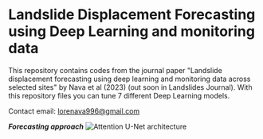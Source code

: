 # Landslide Displacement Forecasting using Deep Learning and monitoring data

This repository contains codes from the journal paper "Landslide displacement forecasting using deep learning and monitoring data across selected sites" by Nava et al (2023) (out soon in Landslides Journal).
With this repository files you can tune 7 different Deep Learning models.

Contact email: lorenava996@gmail.com

***Forecasting approach***
![Attention U-Net architecture](https://github.com/lorenzonava96/Landslide-mapping-on-SAR-data-by-Attention-U-Net/blob/main/Pictures/Attention%20U-Net-4.png)
